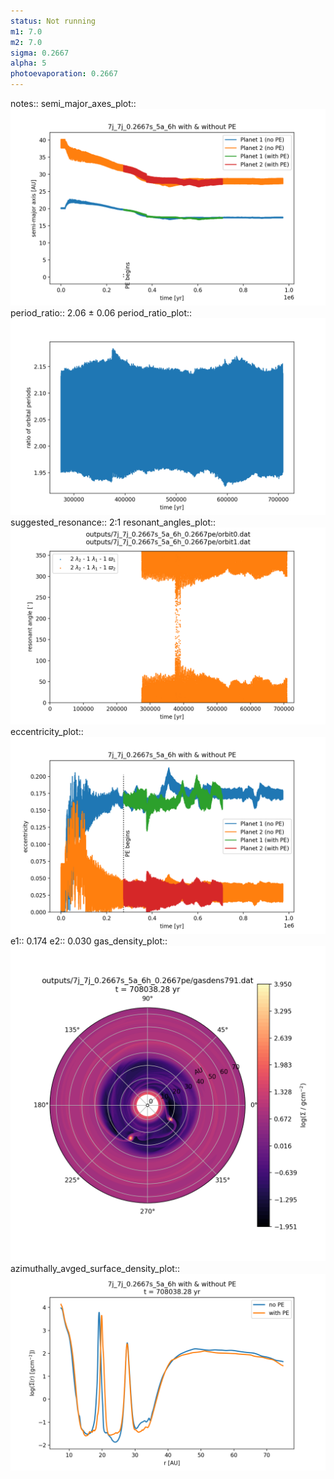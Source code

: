 ```yaml
---
status: Not running
m1: 7.0
m2: 7.0
sigma: 0.2667
alpha: 5
photoevaporation: 0.2667
---
```


notes::
semi_major_axes_plot:: ![semi_major_axes_7j_7j_0.2667s_5a_6h_0.2667pe.png](plots/semi_major_axes/semi_major_axes_7j_7j_0.2667s_5a_6h_0.2667pe.png)
period_ratio:: 2.06 ± 0.06
period_ratio_plot:: ![period_ratio_7j_7j_0.2667s_5a_6h_0.2667pe.png](plots/period_ratio/period_ratio_7j_7j_0.2667s_5a_6h_0.2667pe.png)
suggested_resonance:: 2:1
resonant_angles_plot:: ![resonant_angles_7j_7j_0.2667s_5a_6h_0.2667pe.png](plots/resonant_angles/resonant_angles_7j_7j_0.2667s_5a_6h_0.2667pe.png)
eccentricity_plot:: ![eccentricity_7j_7j_0.2667s_5a_6h_0.2667pe.png](plots/eccentricity/eccentricity_7j_7j_0.2667s_5a_6h_0.2667pe.png)
e1:: 0.174
e2:: 0.030
gas_density_plot:: ![gas_density_7j_7j_0.2667s_5a_6h_0.2667pe.png](plots/gas_density/gas_density_7j_7j_0.2667s_5a_6h_0.2667pe.png)
azimuthally_avged_surface_density_plot:: ![azimuthally_avged_surface_density_7j_7j_0.2667s_5a_6h_0.2667pe.png](plots/azimuthally_avged_surface_density/azimuthally_avged_surface_density_7j_7j_0.2667s_5a_6h_0.2667pe.png)
